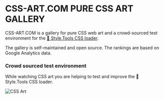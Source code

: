 # CSS-ART.COM PURE CSS ART GALLERY

CSS-ART.COM is a gallery for pure CSS web art and a crowd-sourced test environment for the [📐 Style.Tools CSS loader](https://github.com/style-tools/async-css).

The gallery is self-maintained and open source. The rankings are based on Google Analytics data.

### Crowd sourced test environment

While watching CSS art you are helping to test and improve the 📐 Style.Tools CSS loader.

![CSS Art](https://github.com/style-tools/css-art.com/blob/master/httpdocs/images/css-art.png)